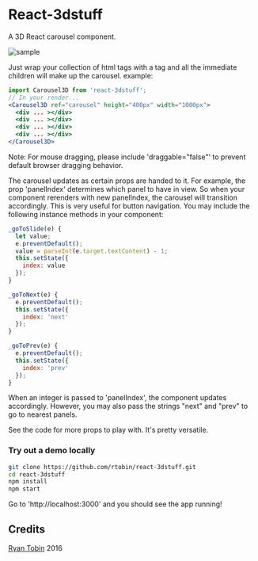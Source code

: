 [screenshot]: https://github.com/rtobin/react-3dstuff/blob/master/images/carousel3D_sample.png
[screencast]: https://github.com/rtobin/react-3dstuff/blob/master/images/screencast.gif
[portfolio]: http://www.ryantobin.space

# React-3dstuff
A 3D React carousel component.

![sample][screencast]

Just wrap your collection of html tags with a <Carousel3D> tag and all the immediate children will make up the carousel.
example:
```jsx
import Carousel3D from 'react-3dstuff';
// In your render...
<Carousel3D ref="carousel" height="400px" width="1000px">
  <div ... ></div>
  <div ... ></div>
  <div ... ></div>
  <div ... ></div>
</Carousel3D>
```

Note: For mouse dragging, please include 'draggable="false"' to prevent default browser dragging  behavior.

The carousel updates as certain props are handed to it. For example, the prop 'panelIndex' determines which panel to have in view. So when your component rerenders with new panelIndex, the carousel will transition accordingly. This is very useful for button navigation. You may include the following instance methods in your component:

```js
_goToSlide(e) {
  let value;
  e.preventDefault();
  value = parseInt(e.target.textContent) - 1;
  this.setState({
    index: value
  });
}

_goToNext(e) {
  e.preventDefault();
  this.setState({
    index: 'next'
  });
}

_goToPrev(e) {
  e.preventDefault();
  this.setState({
    index: 'prev'
  });
}
```

When an integer is passed to 'panelIndex', the component updates accordingly. However, you may also pass the strings "next" and "prev" to go to nearest panels.

See the code for more props to play with. It's pretty versatile.

### Try out a demo locally
```sh
git clone https://github.com/rtobin/react-3dstuff.git
cd react-3dstuff
npm install
npm start
```

Go to 'http://localhost:3000' and you should see the app running!


## Credits
[Ryan Tobin][portfolio] 2016
